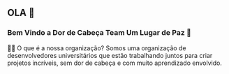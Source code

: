 ## OLA 👋

### Bem Vindo a Dor de Cabeça Team Um Lugar de Paz 🌹 

👩‍💻 O que é a nossa organização?
Somos uma organização de desenvolvedores universitários que estão trabalhando juntos para criar projetos incríveis, sem dor de cabeça e com muito aprendizado envolvido.
